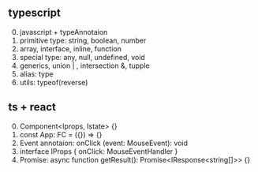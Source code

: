 ## typescript

0. javascript + typeAnnotaion
1. primitive type: string, boolean, number
2. array, interface, inline, function
3. special type: any, null, undefined, void
4. generics, union | , intersection &, tupple
5. alias: type
6. utils: typeof(reverse)


## ts + react

0. Component<Iprops, Istate> {}
1. const App: FC<Iprops> = ({}) => {}
2. Event annotaion: onClick (event: MouseEvent<HTMLDivElement>): void
3. interface IProps { onClick: MouseEventHandler<HTMLDivElement> }
4. Promise: async function getResult(): Promise<IResponse<string[]>> {}

